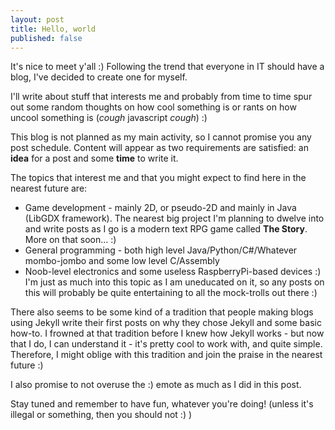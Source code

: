 ```yaml
---
layout: post
title: Hello, world
published: false
---
```


It's nice to meet y'all :) Following the trend that everyone in IT should have a blog, I've decided to create one for myself.

I'll write about stuff that interests me and probably from time to time spur out some random thoughts on how cool something is or rants on how uncool something is (*cough* javascript *cough*) :)

This blog is not planned as my main activity, so I cannot promise you any post schedule. Content will appear as two requirements are satisfied: an **idea** for a post and some **time** to write it.

The topics that interest me and that you might expect to find here in the nearest future are:
- Game development - mainly 2D, or pseudo-2D and mainly in Java (LibGDX framework). The nearest big project I'm planning to dwelve into and write posts as I go is a modern text RPG game called **The Story**. More on that soon... :)
- General programming - both high level Java/Python/C#/Whatever mombo-jombo and some low level C/Assembly
- Noob-level electronics and some useless RaspberryPi-based devices :)  I'm just as much into this topic as I am uneducated on it, so any posts on this will probably be quite entertaining to all the mock-trolls out there :)

There also seems to be some kind of a tradition that people making blogs using Jekyll write their first posts on why they chose Jekyll and some basic how-to. I frowned at that tradition before I knew how Jekyll works - but now that I do, I can understand it - it's pretty cool to work with, and quite simple. Therefore, I might oblige with this tradition and join the praise in the nearest future :)

I also promise to not overuse the :) emote as much as I did in this post.

Stay tuned and remember to have fun, whatever you're doing! (unless it's illegal or something, then you should not :) )

<!-- <form method="POST" action="https://dev.staticman.net/v3/entry/github/rskupnik/rskupnik.github.io/master">
  <input name="options[slug]" type="hidden" value="{{ page.slug }}">
  <label><input name="fields[name]" type="text">Name</label>
  <label><input name="fields[email]" type="email">E-mail</label>
  <label><textarea name="fields[message]"></textarea>Message</label>
  
  <button type="submit">Go!</button>
</form> -->
